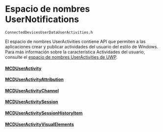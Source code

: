 # <a name="usernotifications-namespace"></a>Espacio de nombres UserNotifications
```
ConnectedDevicesUserDataUserActivities.h
```

El espacio de nombres UserActivities contiene API que permiten a las aplicaciones crear y publicar actividades del usuario del estilo de Windows. Para más información sobre la característica Actividades del usuario, consulte el [espacio de nombres UserActivities de UWP](https://docs.microsoft.com/uwp/api/windows.applicationmodel.useractivities).

#### <a name="mcduseractivitymcduseractivitymd"></a>[MCDUserActivity](MCDUserActivity.md)
#### <a name="mcduseractivityattributionmcduseractivityattributionmd"></a>[MCDUserActivityAttribution](MCDUserActivityAttribution.md)
#### <a name="mcduseractivitychannelmcduseractivitychannelmd"></a>[MCDUserActivityChannel](MCDUserActivityChannel.md)
#### <a name="mcduseractivitysessionmcduseractivitysessionmd"></a>[MCDUserActivitySession](MCDUserActivitySession.md)
#### <a name="mcduseractivitysessionhistoryitemmcduseractivitysessionhistoryitemmd"></a>[MCDUserActivitySessionHistoryItem](MCDUserActivitySessionHistoryItem.md)
#### <a name="mcduseractivityvisualelementsmcduseractivityvisualelementsmd"></a>[MCDUserActivityVisualElements](MCDUserActivityVisualElements.md)